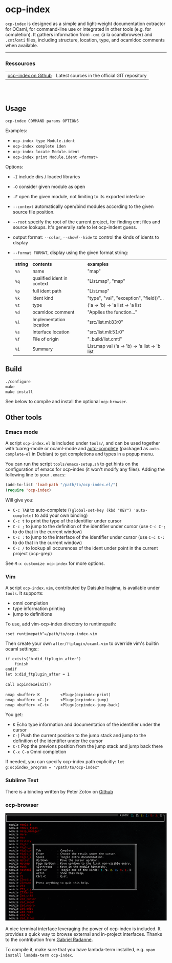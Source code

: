 # ocp-index

`ocp-index` is designed as a simple and light-weight documentation extractor for
OCaml, for command-line use or integrated in other tools (e.g. for
completion). It gathers information from `.cmi` (à la ocamlbrowser) and
`.cmt`/`cmti` files, including structure, location, type, and ocamldoc comments
when available.

<hr/>
<div class="span12">
<h3>Ressources</h3>
<table class="table table-striped">
  <tr><td><a href="http://www.github.com/OCamlPro/ocp-index">ocp-index on Github</a></td>
  <td>Latest sources in the official GIT repository</td></tr>
</table>
</div>
<br/><br/>

## Usage

`ocp-index COMMAND params OPTIONS`

Examples:
* `ocp-index type Module.ident`
* `ocp-index complete iden`
* `ocp-index locate Module.ident`
* `ocp-index print Module.ident <format>`

Options:
* `-I` include dirs / loaded libraries
* `-O` consider given module as open
* `-F` open the given module, not limiting to its exported interface
* `--context` automatically open/bind modules according to the given source file position.
* `--root` specify the root of the current project, for finding cmt files and source lookups. It's generally safe to let ocp-indent guess.

* output format: `--color`, `--show`/`--hide` to control the kinds of idents to
  display
* `--format FORMAT`, display using the given format string:
    <table>
    <tr><th>string<th>contents<th>examples
    <tr><td><code>%n</code><td>name<td>"map"
    <tr><td><code>%q</code><td>qualified ident in context<td>"List.map", "map"
    <tr><td><code>%p</code><td>full ident path<td>"List.map"
    <tr><td><code>%k</code><td>ident kind<td>"type", "val", "exception", "field(<type>)"...
    <tr><td><code>%t</code><td>type<td>('a -> 'b) -> 'a list -> 'a list
    <tr><td><code>%d</code><td>ocamldoc comment<td>"Applies the function..."
    <tr><td><code>%l</code><td>Implementation location<td>"src/list.ml:83:0"
    <tr><td><code>%s</code><td>Interface location<td>"src/list.mli:51:0"
    <tr><td><code>%f</code><td>File of origin<td>"_build/list.cmti"
    <tr><td><code>%i</code><td>Summary<td>List.map val ('a -> 'b) -> 'a list -> 'b list
    </table>

## Build

```
./configure
make
make install
```
See below to compile and install the optional `ocp-browser`.

## Other tools

### Emacs mode

A script `ocp-index.el` is included under `tools/`, and can be used together
with tuareg-mode or ocaml-mode and
[auto-complete](https://github.com/auto-complete/auto-complete) (packaged as
`auto-complete-el` in Debian) to get completions and types in a popup menu.

You can run the script `tools/emacs-setup.sh` to get hints on the configuration
of emacs for ocp-index (it won't modify any files). Adding the following
line to your `.emacs`:
```lisp
(add-to-list 'load-path "/path/to/ocp-index.el/")
(require 'ocp-index)
```
Will give you:
- `C-c TAB` to auto-complete (`(global-set-key (kbd "KEY") 'auto-complete)` to add
  your own binding)
- `C-c t` to print the type of the identifier under cursor
- `C-c ;` to jump to the definition of the identifier under cursor (use `C-c C-;` to do that in the current window)
- `C-c :` to jump to the interface of the identifier under cursor (use `C-c C-:` to do that in the current window)
- `C-c /` to lookup all occurences of the ident under point in the current project (ocp-grep)

See `M-x customize ocp-index` for more options.

### Vim

A script `ocp-index.vim`, contributed by Daisuke Inajima, is available under
`tools`. It supports:
* omni completion
* type information printing
* jump to definitions

To use, add vim-ocp-index directory to runtimepath:
```
:set runtimepath^=/path/to/ocp-index.vim
```

Then create your own `after/ftplugin/ocaml.vim` to override vim's
builtin ocaml settings::
```
if exists('b:did_ftplugin_after')
    finish
endif
let b:did_ftplugin_after = 1

call ocpindex#init()

nmap <buffer> K         <Plug>(ocpindex-print)
nmap <buffer> <C-]>     <Plug>(ocpindex-jump)
nmap <buffer> <C-t>     <Plug>(ocpindex-jump-back)
```
You get:
- `K` Echo type information and documentation of the identifier under the cursor
- `C-]` Push the current position to the jump stack and jump to the definition of the identifier under the cursor
- `C-t` Pop the previons position from the jump stack and jump back there
- `C-x C-o` Omni completion

If needed, you can specify ocp-index path explicitly: `let g:ocpindex_program = "/path/to/ocp-index"`


### Sublime Text

There is a binding written by Peter Zotov on [Github](https://github.com/whitequark/sublime-ocp-index)

### ocp-browser

<img src="ocp-browser.gif" alt="ocp-browser animated screenshot"></img>

A nice terminal interface leveraging the power of ocp-index is included. It
provides a quick way to browse external and in-project interfaces. Thanks to
the contribution from [Gabriel Radanne](https://gihub.com/Drup).

To compile it, make sure that you have lambda-term installed, e.g. `opam install
lambda-term ocp-index`.
